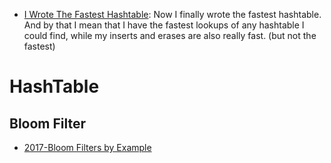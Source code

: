 - [I Wrote The Fastest Hashtable](http://6me.us/sGhX): Now I finally wrote the fastest hashtable. And by that I mean that I have the fastest lookups of any hashtable I could find, while my inserts and erases are also really fast. (but not the fastest)


# HashTable

## Bloom Filter
- [2017-Bloom Filters by Example](https://llimllib.github.io/bloomfilter-tutorial/)